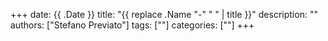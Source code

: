 +++
date: {{ .Date }}
title: "{{ replace .Name "-" " " | title }}"
description: ""
authors: ["Stefano Previato"]
tags: [""]
categories: [""]
+++
